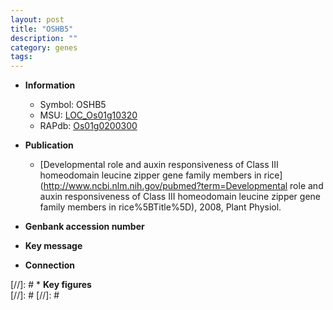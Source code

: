 ```yaml
---
layout: post
title: "OSHB5"
description: ""
category: genes
tags: 
---
```


* **Information**  
    + Symbol: OSHB5  
    + MSU: [LOC_Os01g10320](http://rice.plantbiology.msu.edu/cgi-bin/ORF_infopage.cgi?orf=LOC_Os01g10320)  
    + RAPdb: [Os01g0200300](http://rapdb.dna.affrc.go.jp/viewer/gbrowse_details/irgsp1?name=Os01g0200300)  

* **Publication**  
    + [Developmental role and auxin responsiveness of Class III homeodomain leucine zipper gene family members in rice](http://www.ncbi.nlm.nih.gov/pubmed?term=Developmental role and auxin responsiveness of Class III homeodomain leucine zipper gene family members in rice%5BTitle%5D), 2008, Plant Physiol.

* **Genbank accession number**  

* **Key message**  

* **Connection**  

[//]: # * **Key figures**  
[//]: # 
[//]: # 
